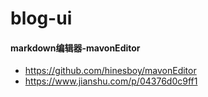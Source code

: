 # blog-ui

#### markdown编辑器-mavonEditor
- https://github.com/hinesboy/mavonEditor
- https://www.jianshu.com/p/04376d0c9ff1
 
